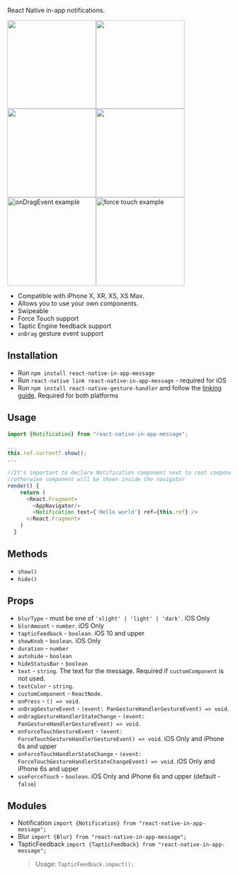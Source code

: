 React Native in-app notifications. 


<img src="https://user-images.githubusercontent.com/17552441/50742070-67691b00-1217-11e9-94b3-c569c9a8aa9a.gif" width="200" height="200" /><img src="https://user-images.githubusercontent.com/17552441/50742065-5ae4c280-1217-11e9-9b8e-0121a09d8be1.gif" width="200" height="200" /><img src="https://user-images.githubusercontent.com/17552441/50742058-47d1f280-1217-11e9-8554-51d02d5661e3.gif" width="200" height="200" /><img src="https://user-images.githubusercontent.com/17552441/50741960-c9288580-1215-11e9-8a4f-d2baa8778329.gif" width="200" height="200" /><img src="https://user-images.githubusercontent.com/17552441/50844169-399ce700-137b-11e9-96f6-a72eb483986f.gif" alt="onDragEvent example" width="200" height="200" /><img alt="force touch example" src="https://user-images.githubusercontent.com/17552441/50844280-7b2d9200-137b-11e9-8477-bc0fc120edda.gif" width="200" height="200" />


- Compatible with iPhone X, XR, XS, XS Max.
- Allows you to use your own components.
- Swipeable
- Force Touch support
- Taptic Engine feedback support
- `onDrag` gesture event support

## Installation

- Run `npm install react-native-in-app-message`
- Run `react-native link react-native-in-app-message` - required for iOS
- Run `npm install react-native-gesture-handler` and follow the <a href="https://kmagiera.github.io/react-native-gesture-handler/docs/getting-started.html#installation">linking guide</a>. Required for both platforms

## Usage

```javascript
import {Notification} from "react-native-in-app-message";

...
this.ref.current?.show();
...

//It's important to declare Notification component next to root component
//otherwise component will be shown inside the navigator
render() {
    return (
      <React.Fragment>
        <AppNavigator/>
        <Notification text={'Hello world'} ref={this.ref} />
      </React.Fragment>
    )
  }

```

## Methods
- `show()`
- `hide()`

## Props

- `blurType` - must be one of `'xlight' | 'light' | 'dark'`. iOS Only
- `blurAmount` - `number`. iOS Only
- `tapticFeedback` - `boolean`. iOS 10 and upper
- `showKnob` - `boolean`. iOS Only
- `duration` - `number`
- `autohide` - `boolean`
- `hideStatusBar` - `boolean`
- `text` - `string`. The text for the message. Required if `customComponent` is not used.
- `textColor` - `string`.
- `customComponent` - `ReactNode`.
- `onPress` - `() => void`.
- `onDragGestureEvent` - `(event: PanGestureHandlerGestureEvent) => void`.
- `onDragGestureHandlerStateChange` - `(event: PanGestureHandlerGestureEvent) => void`.
- `onForceTouchGestureEvent` - `(event: ForceTouchGestureHandlerGestureEvent) => void`. iOS Only and iPhone 6s and upper
- `onForceTouchHandlerStateChange` - `(event: ForceTouchGestureHandlerStateChangeEvent) => void`.  iOS Only and iPhone 6s and upper
- `useForceTouch` - `boolean`. iOS Only and iPhone 6s and upper (default - `false`)

## Modules
- Notification `import {Notification} from "react-native-in-app-message";`
- Blur `import {Blur} from "react-native-in-app-message";`
- TapticFeedback `import {TapticFeedback} from "react-native-in-app-message";`   
  >Usage:  `TapticFeedback.impact();`
